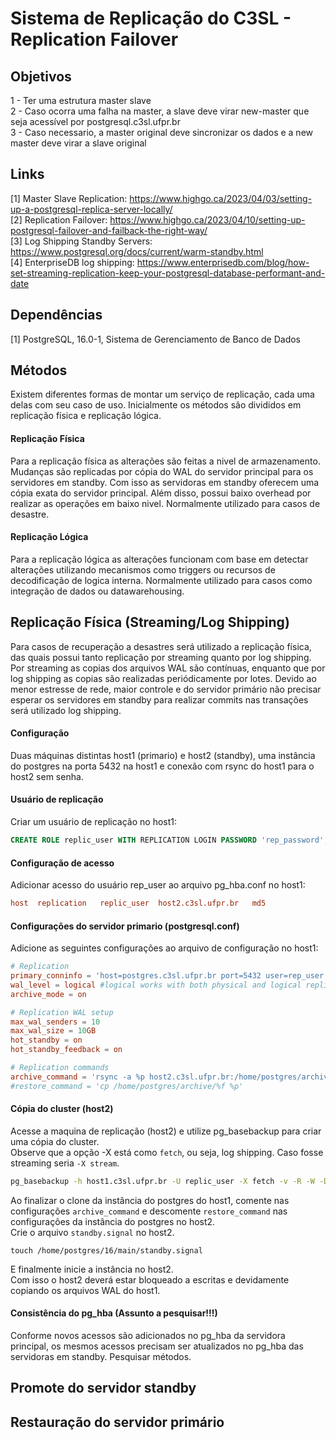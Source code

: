 # Sistema de Replicação do C3SL - Replication Failover

## Objetivos
1 - Ter uma estrutura master slave \
2 - Caso ocorra uma falha na master, a slave deve virar new-master que seja acessível por postgresql.c3sl.ufpr.br \
3 - Caso necessario, a master original deve sincronizar os dados e a new master deve virar a slave original

## Links
[1] Master Slave Replication: https://www.highgo.ca/2023/04/03/setting-up-a-postgresql-replica-server-locally/ \
[2] Replication Failover: https://www.highgo.ca/2023/04/10/setting-up-postgresql-failover-and-failback-the-right-way/ \
[3] Log Shipping Standby Servers: https://www.postgresql.org/docs/current/warm-standby.html \
[4] EnterpriseDB log shipping: https://www.enterprisedb.com/blog/how-set-streaming-replication-keep-your-postgresql-database-performant-and-date

## Dependências
[1] PostgreSQL, 16.0-1, Sistema de Gerenciamento de Banco de Dados

## Métodos
Existem diferentes formas de montar um serviço de replicação, cada uma delas com seu caso de uso. Inicialmente os métodos são divididos em replicação física e replicação lógica.

#### Replicação Física
Para a replicação física as alterações são feitas a nivel de armazenamento. Mudanças são replicadas por cópia do WAL do servidor principal para os servidores em standby. Com isso as servidoras em standby oferecem uma cópia exata do servidor principal. Além disso, possui baixo overhead por realizar as operações em baixo nivel. Normalmente utilizado para casos de desastre.

#### Replicação Lógica
Para a replicação lógica as alterações funcionam com base em detectar alterações utilizando mecanismos como triggers ou recursos de decodificação de logica interna. Normalmente utilizado para casos como integração de dados ou datawarehousing.


## Replicação Física (Streaming/Log Shipping)
Para casos de recuperação a desastres será utilizado a replicação física, das quais possui tanto replicação por streaming quanto por log shipping. Por streaming as copias dos arquivos WAL são contínuas, enquanto que por log shipping as copias são realizadas periódicamente por lotes. Devido ao menor estresse de rede, maior controle e do servidor primário não precisar esperar os servidores em standby para realizar commits nas transações será utilizado log shipping.

#### Configuração
Duas máquinas distintas host1 (primario) e host2 (standby), uma instância do postgres na porta 5432 na host1 e conexão com rsync do host1 para o host2 sem senha.

#### Usuário de replicação
Criar um usuário de replicação no host1:
```sql
CREATE ROLE replic_user WITH REPLICATION LOGIN PASSWORD 'rep_password';
``` 

#### Configuração de acesso
Adicionar acesso do usuário rep_user ao arquivo pg_hba.conf no host1:
```conf
host  replication   replic_user  host2.c3sl.ufpr.br   md5
```

#### Configurações do servidor primario (postgresql.conf)
Adicione as seguintes configurações ao arquivo de configuração no host1:
```conf
# Replication
primary_conninfo = 'host=postgres.c3sl.ufpr.br port=5432 user=rep_user password=rep_password'
wal_level = logical #logical works with both physical and logical replications
archive_mode = on

# Replication WAL setup
max_wal_senders = 10
max_wal_size = 10GB
hot_standby = on
hot_standby_feedback = on

# Replication commands
archive_command = 'rsync -a %p host2.c3sl.ufpr.br:/home/postgres/archive/%f'
#restore_command = 'cp /home/postgres/archive/%f %p'
```

#### Cópia do cluster (host2)
Acesse a maquina de replicação (host2) e utilize pg_basebackup para criar uma cópia do cluster. \
Observe que a opção -X está como `fetch`, ou seja, log shipping. Caso fosse streaming seria `-X stream`.
```bash
pg_basebackup -h host1.c3sl.ufpr.br -U replic_user -X fetch -v -R -W -D /home/postgres/16/main
```
Ao finalizar o clone da instância do postgres do host1, comente nas configurações `archive_command` e descomente `restore_command` nas configurações da instância do postgres no host2. \
Crie o arquivo `standby.signal` no host2.
```
touch /home/postgres/16/main/standby.signal
```
E finalmente inicie a instância no host2. \
Com isso o host2 deverá estar bloqueado a escritas e devidamente copiando os arquivos WAL do host1.

#### Consistência do pg_hba (Assunto a pesquisar!!!)
Conforme novos acessos são adicionados no pg_hba da servidora principal, os mesmos acessos precisam ser atualizados no pg_hba das servidoras em standby. Pesquisar métodos.

## Promote do servidor standby


## Restauração do servidor primário


